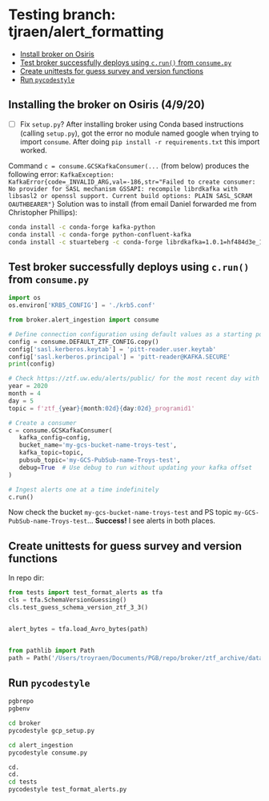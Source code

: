 # Testing branch: tjraen/alert_formatting

- [Install broker on Osiris](#install)
- [Test broker successfully deploys using `c.run()` from `consume.py`](#brokerruns)
- [Create unittests for guess survey and version functions](#guess)
- [Run `pycodestyle`](#pycodestyle)

<a name="install"></a>
## Installing the broker on Osiris (4/9/20)
<!-- fs -->

- [ ]  Fix `setup.py`? After installing broker using Conda based instructions (calling `setup.py`), got the error no module named google when trying to import `consume`. After doing `pip install -r requirements.txt` this import worked.

Command `c = consume.GCSKafkaConsumer(...` (from below) produces the following error:
    `KafkaException: KafkaError{code=_INVALID_ARG,val=-186,str="Failed to create consumer: No provider for SASL mechanism GSSAPI: recompile librdkafka with libsasl2 or openssl support. Current build options: PLAIN SASL_SCRAM OAUTHBEARER"}`
Solution was to install (from email Daniel forwarded me from Christopher Phillips):
```bash
conda install -c conda-forge kafka-python
conda install -c conda-forge python-confluent-kafka
conda install -c stuarteberg -c conda-forge librdkafka=1.0.1=hf484d3e_1
```
<!-- fe ## Installing the broker on Osiris (4/9/20) -->


<a name="brokerruns"></a>
## Test broker successfully deploys using `c.run()` from `consume.py`
<!-- fs -->

```python
import os
os.environ['KRB5_CONFIG'] = './krb5.conf'

from broker.alert_ingestion import consume

# Define connection configuration using default values as a starting point
config = consume.DEFAULT_ZTF_CONFIG.copy()
config['sasl.kerberos.keytab'] = 'pitt-reader.user.keytab'
config['sasl.kerberos.principal'] = 'pitt-reader@KAFKA.SECURE'
print(config)

# Check https://ztf.uw.edu/alerts/public/ for the most recent day with alerts
year = 2020
month = 4
day = 5
topic = f'ztf_{year}{month:02d}{day:02d}_programid1'

# Create a consumer
c = consume.GCSKafkaConsumer(
   kafka_config=config,
   bucket_name='my-gcs-bucket-name-troys-test',
   kafka_topic=topic,
   pubsub_topic='my-GCS-PubSub-name-Troys-test',
   debug=True  # Use debug to run without updating your kafka offset
)

# Ingest alerts one at a time indefinitely
c.run()

```

Now check the bucket `my-gcs-bucket-name-troys-test` and PS topic `my-GCS-PubSub-name-Troys-test`... __Success!__ I see alerts in both places.

<!-- fe ## Test broker successfully deploys using `c.run()` from `consume.py` -->


<a name="guess"></a>
## Create unittests for guess survey and version functions
<!-- fs -->

In repo dir:
```python
from tests import test_format_alerts as tfa
cls = tfa.SchemaVersionGuessing()
cls.test_guess_schema_version_ztf_3_3()


alert_bytes = tfa.load_Avro_bytes(path)


from pathlib import Path
path = Path('/Users/troyraen/Documents/PGB/repo/broker/ztf_archive/data/ztf_archive/1154446891615015011_new_WORKS.avro')


```
<!-- fe Create tests for guess survey and version functions -->


<a name="pycodestyle"></a>
## Run `pycodestyle`
```bash
pgbrepo
pgbenv

cd broker
pycodestyle gcp_setup.py

cd alert_ingestion
pycodestyle consume.py

cd.
cd.
cd tests
pycodestyle test_format_alerts.py

```
